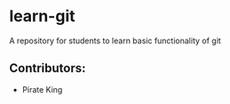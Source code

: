 # learn-git
A repository for students to learn basic functionality of git

## Contributors:

 - Pirate King
